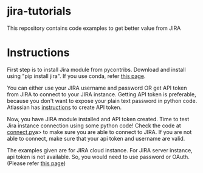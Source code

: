 # jira-tutorials
This repository contains code examples to get better value from JIRA

# Instructions
First step is to install Jira module from pycontribs. Download and install using "pip install jira". If you use conda, refer <a href="https://anaconda.org/conda-forge/jira">this page</a>.

You can either use your JIRA username and password OR get API token from JIRA to connect to your JIRA instance. Getting API token is preferable, because you don't want to expose your plain text password in python code. Atlassian has <a href="https://confluence.atlassian.com/cloud/api-tokens-938839638.html">instructions</a> to create API token.

Now, you have JIRA module installed and API token created. Time to test Jira instance connection using some python code! Check the code at <a href="https://github.com/alexa-ai/jira-tutorials/blob/master/examples/connect.py">connect.py</a>a> to make sure you are able to connect to JIRA. If you are not able to connect, make sure that your api token and username are valid. 

The examples given are for JIRA cloud instance. For JIRA server instance, api token is not available. So, you would need to use password or OAuth. (Please refer <a href="https://community.atlassian.com/t5/Jira-questions/API-Tokens-for-self-hosted-Jira/qaq-p/820644">this page</a>)

